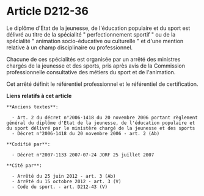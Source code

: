 # Article D212-36

Le diplôme d'Etat de la jeunesse, de l'éducation populaire et du sport est délivré au titre de la spécialité "
perfectionnement sportif " ou de la spécialité " animation socio-éducative ou culturelle " et d'une mention relative à un
champ disciplinaire ou professionnel.

Chacune de ces spécialités est organisée par un arrêté des ministres chargés de la jeunesse et des sports, pris après avis de
la Commission professionnelle consultative des métiers du sport et de l'animation.

Cet arrêté définit le référentiel professionnel et le référentiel de certification.

**Liens relatifs à cet article**

	**Anciens textes**:

	  - Art. 2 du décret n°2006-1418 du 20 novembre 2006 portant règlement général du diplôme d'Etat de la jeunesse, de l'éducation populaire et du sport délivré par le ministère chargé de la jeunesse et des sports
	  - Décret n°2006-1418 du 20 novembre 2006 - art. 2 (Ab)

	**Codifié par**:

	  - Décret n°2007-1133 2007-07-24 JORF 25 juillet 2007

	**Cité par**:

	  - Arrêté du 25 juin 2012 - art. 3 (Ab)
	  - Arrêté du 15 octobre 2012 - art. 3 (V)
	  - Code du sport. - art. D212-43 (V)
